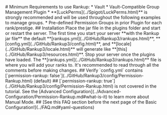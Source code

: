 <meta name="description" content="Minimum Requirements and Installation Guide!">
<meta name="keywords" content="Rankup, Minecraft, Plugin, Spigot, Prestige">
# Minimum Requirements to use Rankup:
* Vault
* Vault-Compatible Group Management Plugin
  * **[LuckPerms](../Spigot/LuckPerms.html)** is strongly recommended and will be used throughout the following examples to manage groups.
* Pre-defined Permission Groups in prior Plugin for each rank/prestige.
## Installation
Place the jar file in the plugins folder and start or restart the server. The first time you start your server **with the Rankup jar file** the default **[rankups.yml](../GitHub/Rankup3/rankups.html)**, **[config.yml](../GitHub/Rankup3/config.html)**, and **[locale](../GitHub/Rankup3/locale.html)** will generate like **[this](../GitHub/Rankup3/resources.html)**. Stop your server once the plugins have loaded. The **[rankups.yml](../GitHub/Rankup3/rankups.html)** file is where you will add your ranks to. It's recommended to read through all the comments before making changes.
## Verify `config.yml` contains [`permission-rankup: false`](../GitHub/Rankup3/config/Permission-Rankup.html) (default)
## [`permission-rankup: true`](../GitHub/Rankup3/config/Permission-Rankup.html) is not covered in the tutorial. See the [Advanced Configuration](../Advanced-Configuration/Permission-Rankup.md#what-is-it) to learn more about Manual Mode.
## [See this FAQ section before the next page of the Basic Configuration!](../FAQ.md#yaml-questions)
